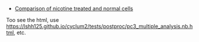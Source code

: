 - [Comparison of nicotine treated and normal cells](https://kchen-lab.github.io/Cyclum/tests/postproc/hESC-comparison.nb.html)

Too see the html, use https://lshh125.github.io/cyclum2/tests/postproc/pc3_multiple_analysis.nb.html, etc.
